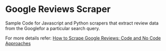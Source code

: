 # Google Reviews Scraper

Sample Code for Javascript and Python scrapers that extract review data from the Googlefor a particular search query.

For more details refer: [How to Scrape Google Reviews: Code and No Code Approaches](https://www.scrapehero.com/scrape-google-reviews/)

